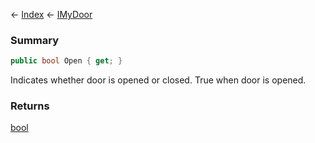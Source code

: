 ← [Index](Api-Index) ← [IMyDoor](Sandbox.ModAPI.Ingame.IMyDoor)

### Summary

```csharp
public bool Open { get; }
```

Indicates whether door is opened or closed. True when door is opened.

### Returns

[bool](https://docs.microsoft.com/en-us/dotnet/api/system.boolean?view=netframework-4.6)

